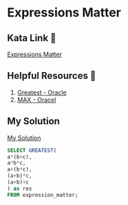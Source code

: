 # Expressions Matter

## Kata Link 🥋

[Expressions Matter](https://www.codewars.com/kata/5ae62fcf252e66d44d00008e/train/sql)

## Helpful Resources 📖

1. [Greatest - Oracle](https://docs.oracle.com/cd/B19306_01/server.102/b14200/functions060.htm)
2. [MAX - Oracel](https://docs.oracle.com/cd/B19306_01/server.102/b14200/functions085.htm)

## My Solution
[My Solution](./ExpressionsMatter.sql)

```sql
SELECT GREATEST(
a*(b+c),
a*b*c,
a+(b*c),
(a+b)*c,
(a+b)+c
) as res
FROM expression_matter;
```

